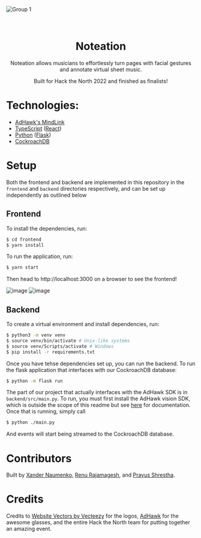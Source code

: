 ![Group 1](https://user-images.githubusercontent.com/33139843/190897807-dba2bc8a-6984-4595-87cd-9cd86d336006.jpg)


<h1 align="center">
  <br />
  Noteation
</h1>

<p align="center">
 Noteation allows musicians to effortlessly turn pages with facial gestures and annotate virtual sheet music. 
</p>

<p align="center">
 Built for Hack the North 2022 and finished as finalists!
</p>

# Technologies: 
- [AdHawk's MindLink](https://sites.google.com/adhawkmicrosystems.com/hack-the-north-help-center/hardware) 
- [TypeScript](https://www.typescriptlang.org/) ([React](https://reactjs.org/))
- [Python](https://www.python.org/) ([Flask](https://flask.palletsprojects.com/en/2.2.x/))
- [CockroachDB](https://www.cockroachlabs.com/)

# Setup

Both the frontend and backend are implemented in this repository in the ``frontend`` and ``backend`` directories respectively, and can be set up independently as outlined below

## Frontend

To install the dependencies, run: 

```sh
$ cd frontend
$ yarn install
```

To run the application, run: 
```sh
$ yarn start
```

Then head to http://localhost:3000 on a browser to see the frontend! 

![image](https://user-images.githubusercontent.com/33139843/190898131-d1b78b2c-0623-490d-8146-6a70f017e886.png)
![image](https://user-images.githubusercontent.com/33139843/190898212-8f785c02-1b75-49ca-8078-90682cf662df.png)

 
## Backend

To create a virtual environment and install dependencies, run:
```sh
$ python3 -m venv venv
$ source venv/bin/activate # Unix-like systems
$ source venv/Scripts/activate # Windows
$ pip install -r requirements.txt
```

Once you have tehse dependencies set up, you can  run the backend. To run the flask application that interfaces with our CockroachDB database:

```sh
$ python -m flask run
```

The part of our project that actually interfaces with the AdHawk SDK is in `backend/src/main.py`. To run, you must first install the AdHawk vision SDK, which is outside the scope of this readme but see [here](https://www.adhawkmicrosystems.com/api_doc) for documentation. Once that is running, simply call 

```sh
$ python ./main.py
```
And events will start being streamed to the CockroachDB database. 

# Contributors
Built by [Xander Naumenko](https://www.linkedin.com/in/xander-naumenko/), [Renu Rajamagesh](https://www.linkedin.com/in/renu-rajamagesh/), and [Prayus Shrestha](https://www.linkedin.com/in/prayus-shrestha/). 


# Credits
Credits to <a href="https://www.vecteezy.com/free-vector/website">Website Vectors by Vecteezy</a> for the logos, [AdHawk](https://www.adhawkmicrosystems.com) for the awesome glasses, and the entire Hack the North team for putting together an amazing event. 



